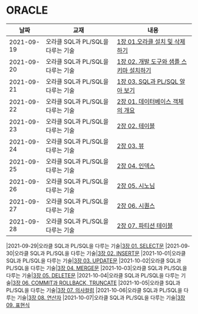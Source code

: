 # ORACLE



날짜 | 교재 | 내용
-----|------|------
|2021-09-19|오라클 SQL과 PL/SQL을 다루는 기술|[1장 01.오라클 설치 및 삭제하기](https://jungdami-ing.tistory.com/entry/%EC%98%A4%EB%9D%BC%ED%81%B4-1%EC%9E%A5-01%EC%98%A4%EB%9D%BC%ED%81%B4-%EC%84%A4%EC%B9%98-%EB%B0%8F-%EC%82%AD%EC%A0%9C%ED%95%98%EA%B8%B0)
|2021-09-20|오라클 SQL과 PL/SQL을 다루는 기술|[1장 02. 개발 도구와 샘플 스키마 설치하기](https://jungdami-ing.tistory.com/entry/%EC%98%A4%EB%9D%BC%ED%81%B4-1%EC%9E%A5-02-%EA%B0%9C%EB%B0%9C-%EB%8F%84%EA%B5%AC%EC%99%80-%EC%83%98%ED%94%8C-%EC%8A%A4%ED%82%A4%EB%A7%88-%EC%84%A4%EC%B9%98%ED%95%98%EA%B8%B0)
|2021-09-21|오라클 SQL과 PL/SQL을 다루는 기술|[1장 03. SQL과 PL/SQL 알아 보기](https://jungdami-ing.tistory.com/entry/%EC%98%A4%EB%9D%BC%ED%81%B4-1%EC%9E%A5-03-SQL%EA%B3%BC-PLSQL-%EC%95%8C%EC%95%84-%EB%B3%B4%EA%B8%B0)
|2021-09-22|오라클 SQL과 PL/SQL을 다루는 기술|[2장 01. 데이터베이스 객체의 개요](https://jungdami-ing.tistory.com/entry/%EC%98%A4%EB%9D%BC%ED%81%B4-2%EC%9E%A5-01-%EB%8D%B0%EC%9D%B4%ED%84%B0%EB%B2%A0%EC%9D%B4%EC%8A%A4-%EA%B0%9D%EC%B2%B4%EC%9D%98-%EA%B0%9C%EC%9A%94)
|2021-09-23|오라클 SQL과 PL/SQL을 다루는 기술|[2장 02. 테이블](https://jungdami-ing.tistory.com/entry/%EC%98%A4%EB%9D%BC%ED%81%B4-2%EC%9E%A5-02-%ED%85%8C%EC%9D%B4%EB%B8%94)
|2021-09-24|오라클 SQL과 PL/SQL을 다루는 기술|[2장 03. 뷰](https://jungdami-ing.tistory.com/entry/%EC%98%A4%EB%9D%BC%ED%81%B4-2%EC%9E%A5-03-%EB%B7%B0)
|2021-09-25|오라클 SQL과 PL/SQL을 다루는 기술|[2장 04. 인덱스](https://jungdami-ing.tistory.com/entry/%EC%98%A4%EB%9D%BC%ED%81%B4-2%EC%9E%A5-04-%EC%9D%B8%EB%8D%B1%EC%8A%A4)
|2021-09-26|오라클 SQL과 PL/SQL을 다루는 기술|[2장 05. 시노님](https://jungdami-ing.tistory.com/entry/%EC%98%A4%EB%9D%BC%ED%81%B4-2%EC%9E%A5-05-%EC%8B%9C%EB%85%B8%EB%8B%98)
|2021-09-27|오라클 SQL과 PL/SQL을 다루는 기술|[2장 06. 시퀀스](https://jungdami-ing.tistory.com/entry/%EC%98%A4%EB%9D%BC%ED%81%B4-2%EC%9E%A5-06-%EC%8B%9C%ED%80%80%EC%8A%A4)
|2021-09-28|오라클 SQL과 PL/SQL을 다루는 기술|[2장 07. 파티션 테이블](https://jungdami-ing.tistory.com/entry/%EC%98%A4%EB%9D%BC%ED%81%B4-2%EC%9E%A5-07-%ED%8C%8C%ED%8B%B0%EC%85%98-%ED%85%8C%EC%9D%B4%EB%B8%94)

|2021-09-29|오라클 SQL과 PL/SQL을 다루는 기술|[3장 01. SELECT문](https://jungdami-ing.tistory.com/entry/%EC%98%A4%EB%9D%BC%ED%81%B4-3%EC%9E%A5-01-SELECT%EB%AC%B8)
|2021-09-30|오라클 SQL과 PL/SQL을 다루는 기술|[3장 02. INSERT문](https://jungdami-ing.tistory.com/entry/%EC%98%A4%EB%9D%BC%ED%81%B4-3%EC%9E%A5-02-INSERT%EB%AC%B8)
|2021-10-01|오라클 SQL과 PL/SQL을 다루는 기술|[3장 03. UPDATE문](https://jungdami-ing.tistory.com/entry/%EC%98%A4%EB%9D%BC%ED%81%B4-3%EC%9E%A5-02-UPDATE%EB%AC%B8)
|2021-10-02|오라클 SQL과 PL/SQL을 다루는 기술|[3장 04. MERGE문](https://jungdami-ing.tistory.com/entry/%EC%98%A4%EB%9D%BC%ED%81%B4-3%EC%9E%A5-04-MERGE%EB%AC%B8?category=995651)
|2021-10-03|오라클 SQL과 PL/SQL을 다루는 기술|[3장 05. DELETE문](https://jungdami-ing.tistory.com/entry/%EC%98%A4%EB%9D%BC%ED%81%B4-3%EC%9E%A5-05-DELETE%EB%AC%B8)
|2021-10-04|오라클 SQL과 PL/SQL을 다루는 기술|[3장 06. COMMIT과 ROLLBACK, TRUNCATE](https://jungdami-ing.tistory.com/entry/%EC%98%A4%EB%9D%BC%ED%81%B4-3%EC%9E%A5-06-COMMIT%EA%B3%BC-ROLLBACK-TRUNCATE)
|2021-10-05|오라클 SQL과 PL/SQL을 다루는 기술|[3장 07. 의사컬럼](https://jungdami-ing.tistory.com/entry/%EC%98%A4%EB%9D%BC%ED%81%B4-3%EC%9E%A5-07-%EC%9D%98%EC%82%AC%EC%BB%AC%EB%9F%BC?category=995651)
|2021-10-06|오라클 SQL과 PL/SQL을 다루는 기술|[3장 08. 연산자](https://jungdami-ing.tistory.com/entry/%EC%98%A4%EB%9D%BC%ED%81%B4-3%EC%9E%A5-08-%EC%97%B0%EC%82%B0%EC%9E%90?category=995651)
|2021-10-07|오라클 SQL과 PL/SQL을 다루는 기술|[3장 09. 표현식](https://jungdami-ing.tistory.com/entry/%EC%98%A4%EB%9D%BC%ED%81%B4-3%EC%9E%A5-09-%ED%91%9C%ED%98%84%EC%8B%9D?category=995651)
